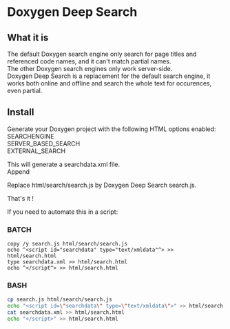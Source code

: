Doxygen Deep Search
===================

What it is
----------

The default Doxygen search engine only search for page titles and referenced code names, and it can't match partial names.  
The other Doxygen search engines only work server-side.  
Doxygen Deep Search is a replacement for the default search engine, it works both online and offline and search the whole text for occurences, even partial.

Install
-------

Generate your Doxygen project with the following HTML options enabled:  
SEARCHENGINE  
SERVER_BASED_SEARCH  
EXTERNAL_SEARCH

This will generate a searchdata.xml file.  
Append
<script id="searchdata" type="text/xmldata">  
to the content of html/search.html, then paste the content of searchdata.xml, and end with  
</script>  
Replace html/search/search.js by Doxygen Deep Search search.js.

That's it !

If you need to automate this in a script:

### BATCH

```batch
copy /y search.js html/search/search.js  
echo ^<script id="searchdata" type="text/xmldata"^> >> html/search.html  
type searchdata.xml >> html/search.html  
echo ^</script^> >> html/search.html
```

### BASH

```bash
cp search.js html/search/search.js  
echo "<script id=\"searchdata\" type=\"text/xmldata\">" >> html/search.html  
cat searchdata.xml >> html/search.html  
echo "</script>" >> html/search.html
```

